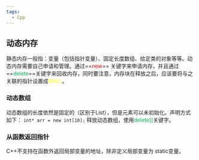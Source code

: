 ```yaml
---
tags:
  - Cpp
---
```

## 动态内存

静态内存一般指：变量（包括指针变量）、固定长度数组、给定类的对象等等。动态内存需要自己申请和管理。通过==<font color="#ff0000">new</font>== 关键字来申请内存，并且通过==<font color="#00b050">delete</font>==关键字来回收内存，同时要注意，内存块在释放之后，应该要将与之关联的指针设置成<font color="#ffff00">NULL</font>。
### 动态数组

动态数组的长度依然是固定的（区别于List），但是元素可以未初始化。声明方式如下：
`int* arr = new int[10];`
释放动态数组，使用<font color="#00b050">delete[]</font>关键字。
### 从函数返回指针

C++不支持在函数外返回局部变量的地址，除非定义局部变量为 static变量。